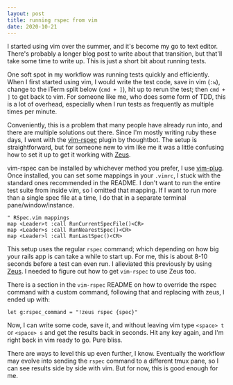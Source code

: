```yaml
---
layout: post
title: running rspec from vim
date: 2020-10-21
---
```


I started using vim over the summer, and it's become my go to text editor.
There's probably a longer blog post to write about that transition, but that'll
take some time to write up. This is just a short bit about running tests.

One soft spot in my workflow was running tests quickly and efficiently. When I
first started using vim, I would write the test code, save in vim (`:w`),
change to the iTerm split below (`cmd + ]`), hit up to rerun the test; then
`cmd + ]` to get back to vim. For someone like me, who does some form of TDD,
this is a lot of overhead, especially when I run tests as frequently as
multiple times per minute.

Conveniently, this is a problem that many people have already run into, and
there are multiple solutions out there. Since I'm mostly writing ruby these
days, I went with the [vim-rspec](https://github.com/thoughtbot/vim-rspec)
plugin by thoughtbot. The setup is straightforward, but for someone new to vim
like me it was a little confusing how to set it up to get it working with
[Zeus](https://github.com/burke/zeus).

vim-rspec can be installed by whichever method you prefer, I use
[vim-plug](https://github.com/junegunn/vim-plug). Once installed, you can set
some mappings in your `.vimrc`, I stuck with the standard ones recommended in
the README. I don't want to run the entire test suite from inside vim, so I
omitted that mapping. If I want to run more than a single spec file at a time,
I do that in a separate terminal pane/window/instance.

``` vim
" RSpec.vim mappings
map <Leader>t :call RunCurrentSpecFile()<CR>
map <Leader>s :call RunNearestSpec()<CR>
map <Leader>l :call RunLastSpec()<CR>
```

This setup uses the regular `rspec` command; which depending on how big your
rails app is can take a while to start up. For me, this is about 8-10 seconds
before a test can even run. I alleviated this previously by using
[Zeus](https://github.com/burke/zeus). I needed to figure out how to get
`vim-rspec` to use Zeus too.

There is a section in the `vim-rspec` README on how to override the rspec
command with a custom command, following that and replacing with zeus, I ended
up with:
``` vim
let g:rspec_command = "!zeus rspec {spec}"
```

Now, I can write some code, save it, and without leaving vim type `<space> t`
or `<space> s` and get the results back in seconds. Hit any key again, and I'm
right back in vim ready to go. Pure bliss.

There are ways to level this up even further, I know. Eventually the workflow
may evolve into sending the `rspec` command to a different tmux pane, so I can
see results side by side with vim. But for now, this is good enough for me.
